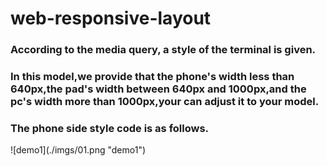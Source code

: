 # web-responsive-layout
<h3>According to the media query, a style of the terminal is given.</h3>
<h3>In this model,we provide that the phone's width less than 640px,the pad's width between 640px and 1000px,and the pc's width more than 1000px,your can adjust it to your model.<h3>
<h3> The phone side style code is as follows.</h3>
 ![demo1](./imgs/01.png "demo1") 
